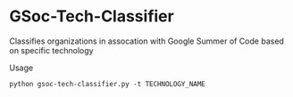 # GSoc-Tech-Classifier
Classifies organizations in assocation with Google Summer of Code based on specific technology

Usage
```
python gsoc-tech-classifier.py -t TECHNOLOGY_NAME
```
